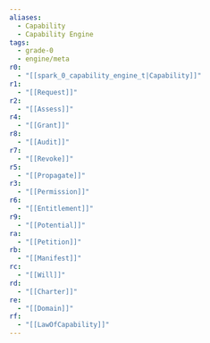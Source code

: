 ```yaml
---
aliases:
  - Capability
  - Capability Engine
tags:
  - grade-0
  - engine/meta
r0:
  - "[[spark_0_capability_engine_t|Capability]]"
r1:
  - "[[Request]]"
r2:
  - "[[Assess]]"
r4:
  - "[[Grant]]"
r8:
  - "[[Audit]]"
r7:
  - "[[Revoke]]"
r5:
  - "[[Propagate]]"
r3:
  - "[[Permission]]"
r6:
  - "[[Entitlement]]"
r9:
  - "[[Potential]]"
ra:
  - "[[Petition]]"
rb:
  - "[[Manifest]]"
rc:
  - "[[Will]]"
rd:
  - "[[Charter]]"
re:
  - "[[Domain]]"
rf:
  - "[[LawOfCapability]]"
---
```

